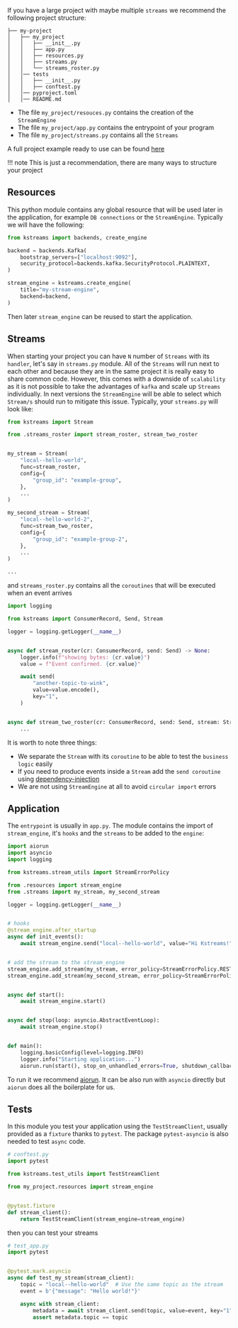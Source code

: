 If you have a large project with maybe multiple `streams` we recommend the following project structure:

```
├── my-project
│   ├── my_project
│   │   ├── __init__.py
│   │   ├── app.py
│   │   ├── resources.py
│   │   ├── streams.py
│   │   └── streams_roster.py
│   │── tests
│   │   ├── __init__.py
│   │   ├── conftest.py
│   │── pyproject.toml
│   │── README.md
```

- The file `my_project/resouces.py` contains the creation of the `StreamEngine`
- The file `my_project/app.py` contains the entrypoint of your program
- The file `my_project/streams.py` contains all the `Streams`

A full project example ready to use can be found [here](https://github.com/kpn/kstreams/tree/master/examples/recommended-worker-app)

!!! note
    This is just a recommendation, there are many ways to structure your project

## Resources

This python module contains any global resource that will be used later in the application, for example `DB connections` or the `StreamEngine`. Typically we will have the following:

```python
from kstreams import backends, create_engine

backend = backends.Kafka(
    bootstrap_servers=["localhost:9092"],
    security_protocol=backends.kafka.SecurityProtocol.PLAINTEXT,
)

stream_engine = kstreams.create_engine(
    title="my-stream-engine",
    backend=backend,
)
```

Then later `stream_engine` can be reused to start the application.

## Streams

When starting your project you can have `N` number of `Streams` with its `handler`, let's say in `streams.py` module. All of the `Streams` will run next to each other and because they are in the same project it is really easy to share common code. However, this comes with a downside of `scalability` as it is not possible to take the advantages of `kafka` and scale up `Streams` individually. In next versions the `StreamEngine` will be able to select which `Stream/s` should run to mitigate this issue. Typically, your `streams.py` will look like:

```python
from kstreams import Stream

from .streams_roster import stream_roster, stream_two_roster


my_stream = Stream(
    "local--hello-world",
    func=stream_roster,
    config={
        "group_id": "example-group",
    },
    ...
)

my_second_stream = Stream(
    "local--hello-world-2",
    func=stream_two_roster,
    config={
        "group_id": "example-group-2",
    },
    ...
)

...
```

and `streams_roster.py` contains all the `coroutines` that will be executed when an event arrives

```python
import logging

from kstreams import ConsumerRecord, Send, Stream

logger = logging.getLogger(__name__)


async def stream_roster(cr: ConsumerRecord, send: Send) -> None:
    logger.info(f"showing bytes: {cr.value}")
    value = f"Event confirmed. {cr.value}"

    await send(
        "another-topic-to-wink",
        value=value.encode(),
        key="1",
    )


async def stream_two_roster(cr: ConsumerRecord, send: Send, stream: Stream) -> None:
    ...
```

It is worth to note three things:

- We separate the `Stream` with its `coroutine` to be able to test the `business logic` easily
- If you need to produce events inside a `Stream` add the `send coroutine` using [dependency-injection](https://kpn.github.io/kstreams/stream/#dependency-injection)
- We are not using `StreamEngine` at all to avoid `circular import` errors

## Application

The `entrypoint` is usually in `app.py`. The module contains the import of `stream_engine`, it's `hooks` and the `streams` to be added to the `engine`:

```python
import aiorun
import asyncio
import logging

from kstreams.stream_utils import StreamErrorPolicy

from .resources import stream_engine
from .streams import my_stream, my_second_stream

logger = logging.getLogger(__name__)


# hooks
@stream_engine.after_startup
async def init_events():
    await stream_engine.send("local--hello-world", value="Hi Kstreams!")


# add the stream to the stream_engine
stream_engine.add_stream(my_stream, error_policy=StreamErrorPolicy.RESTART)
stream_engine.add_stream(my_second_stream, error_policy=StreamErrorPolicy.STOP_ENGINE)


async def start():
    await stream_engine.start()


async def stop(loop: asyncio.AbstractEventLoop):
    await stream_engine.stop()


def main():
    logging.basicConfig(level=logging.INFO)
    logger.info("Starting application...")
    aiorun.run(start(), stop_on_unhandled_errors=True, shutdown_callback=stop)
```

To run it we recommend [aiorun](https://github.com/cjrh/aiorun). It can be also run with `asyncio` directly but `aiorun` does all the boilerplate for us.

## Tests

In this module you test your application using the `TestStreamClient`, usually provided as a `fixture` thanks to `pytest`. The package `pytest-asyncio` is also needed 
to test `async` code.

```python
# conftest.py
import pytest

from kstreams.test_utils import TestStreamClient

from my_project.resources import stream_engine


@pytest.fixture
def stream_client():
    return TestStreamClient(stream_engine=stream_engine)
```

then you can test your streams

```python
# test_app.py
import pytest


@pytest.mark.asyncio
async def test_my_stream(stream_client):
    topic = "local--hello-world"  # Use the same topic as the stream
    event = b'{"message": "Hello world!"}'

    async with stream_client:
        metadata = await stream_client.send(topic, value=event, key="1")
        assert metadata.topic == topic
```
